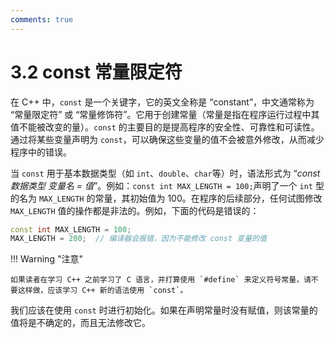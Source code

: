 ```yaml
---
comments: true
---
```


# 3.2 const 常量限定符

在 C++ 中，`const` 是一个关键字，它的英文全称是 “constant”，中文通常称为 “常量限定符” 或 “常量修饰符”。它用于创建常量（常量是指在程序运行过程中其值不能被改变的量）。`const` 的主要目的是提高程序的安全性、可靠性和可读性。通过将某些变量声明为 `const`，可以确保这些变量的值不会被意外修改，从而减少程序中的错误。

当 `const` 用于基本数据类型（如 `int`、`double`、`char`等）时，语法形式为 “<i>const 数据类型 变量名 = 值</i>”。例如：`const int MAX_LENGTH = 100;`声明了一个 `int` 型的名为 `MAX_LENGTH` 的常量，其初始值为 100。在程序的后续部分，任何试图修改 `MAX_LENGTH` 值的操作都是非法的。例如，下面的代码是错误的：

``` C++
const int MAX_LENGTH = 100;
MAX_LENGTH = 200;  // 编译器会报错，因为不能修改 const 变量的值
```

!!! Warning "注意"

    如果读者在学习 C++ 之前学习了 C 语言，并打算使用 `#define` 来定义符号常量，请不要这样做，应该学习 C++ 新的语法使用 `const`。

我们应该在使用 `const` 时进行初始化。如果在声明常量时没有赋值，则该常量的值将是不确定的，而且无法修改它。